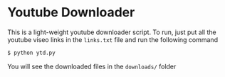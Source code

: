 # Youtube Downloader

This is a light-weight youtube downloader script. To run, just put all the youtube
viseo links in the `links.txt` file and run the following command

```cmd
$ python ytd.py
```
You will see the downloaded files in the `downloads/` folder
